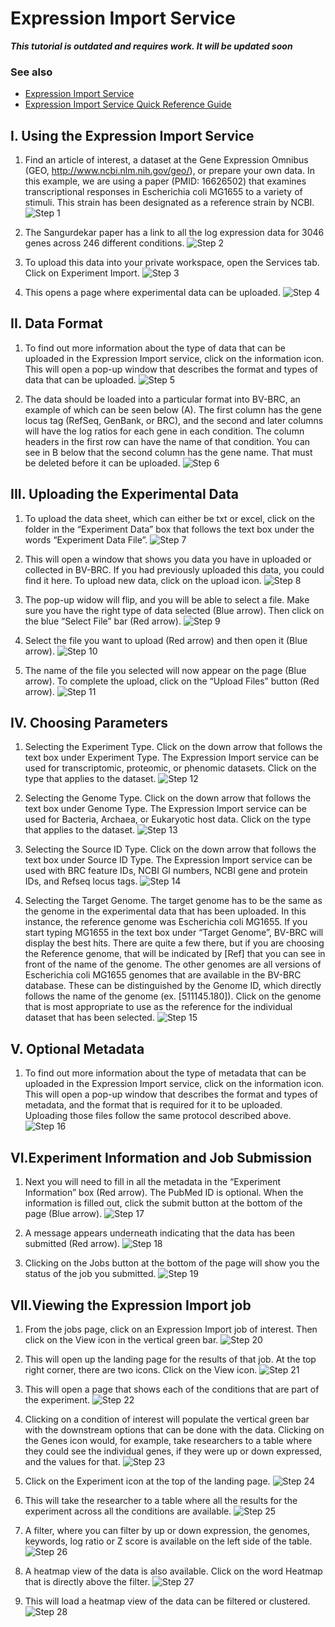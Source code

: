 # Expression Import Service

***This tutorial is outdated and requires work. It will be updated soon***

### See also
  * [Expression Import Service](https://bv-brc.org/app/Expression)
  * [Expression Import Service Quick Reference Guide](../../quick_references/services/expression_import.html)

## I. Using the Expression Import Service
1. Find an article of interest, a dataset at the Gene Expression Omnibus (GEO, http://www.ncbi.nlm.nih.gov/geo/), or prepare your own data.  In this example, we are using a paper (PMID: 16626502) that examines transcriptional responses in Escherichia coli MG1655 to a variety of stimuli.  This strain has been designated as a reference strain by NCBI.
![Step 1](./images/image1.png)

2. The Sangurdekar paper has a link to all the log expression data for 3046 genes across 246 different conditions.
![Step 2](./images/image2.png)

3. To upload this data into your private workspace, open the Services tab. Click on Experiment Import.
![Step 3](./images/image3.png)

1. This opens a page where experimental data can be uploaded.
![Step 4](./images/image4.png)

## II. Data Format
1. To find out more information about the type of data that can be uploaded in the Expression Import service, click on the information icon.  This will open a pop-up window that describes the format and types of data that can be uploaded.
![Step 5](./images/image5.png)

2. The data should be loaded into a particular format into BV-BRC, an example of which can be seen below (A).  The first column has the gene locus tag (RefSeq, GenBank, or BRC), and the second and later columns will have the log ratios for each gene in each condition.  The column headers in the first row can have the name of that condition.  You can see in B below that the second column has the gene name.  That must be deleted before it can be uploaded.
![Step 6](./images/image6.png)

## III. Uploading the Experimental Data
1. To upload the data sheet, which can either be txt or excel, click on the folder in the “Experiment Data” box that follows the text box under the words “Experiment Data File”.
![Step 7](./images/image7.png)

2. This will open a window that shows you data you have in uploaded or collected in BV-BRC. If you had previously uploaded this data, you could find it here.  To upload new data, click on the upload icon.
![Step 8](./images/image8.png)

3. The pop-up widow will flip, and you will be able to select a file.  Make sure you have the right type of data selected (Blue arrow).  Then click on the blue “Select File” bar (Red arrow).
![Step 9](./images/image9.png)

4. Select the file you want to upload (Red arrow) and then open it (Blue arrow).
![Step 10](./images/image10.png)

5. The name of the file you selected will now appear on the page (Blue arrow).  To complete the upload, click on the “Upload Files” button (Red arrow).
![Step 11](./images/image11.png)

## IV. Choosing Parameters
1. Selecting the Experiment Type.  Click on the down arrow that follows the text box under Experiment Type.  The Expression Import service can be used for transcriptomic, proteomic, or phenomic datasets.  Click on the type that applies to the dataset.
![Step 12](./images/image12.png)

2. Selecting the Genome Type. Click on the down arrow that follows the text box under Genome Type.  The Expression Import service can be used for Bacteria, Archaea, or Eukaryotic host data. Click on the type that applies to the dataset.
![Step 13](./images/image13.png)

1. Selecting the Source ID Type. Click on the down arrow that follows the text box under Source ID Type.  The Expression Import service can be used  with BRC feature IDs, NCBI GI numbers, NCBI gene and protein IDs, and Refseq locus tags.
![Step 14](./images/image14.png)

4. Selecting the Target Genome.  The target genome has to be the same as the genome in the experimental data that has been uploaded.  In this instance, the reference genome was Escherichia coli MG1655.  If you start typing MG1655 in the text box under “Target Genome”, BV-BRC will display the best hits.  There are quite a few there, but if you are choosing the Reference genome, that will be indicated by [Ref] that you can see in front of the name of the genome.  The other genomes are all versions of Escherichia coli MG1655 genomes that are available in the BV-BRC database.  These can be distinguished by the Genome ID, which directly follows the name of the genome (ex. [511145.180]). Click on the genome that is most appropriate to use as the reference for the individual dataset that has been selected.
![Step 15](./images/image15.png)

## V. Optional Metadata
1. To find out more information about the type of metadata that can be uploaded in the Expression Import service, click on the information icon.  This will open a pop-up window that describes the format and types of metadata, and the format that is required for it to be uploaded.  Uploading those files follow the same protocol described above.
![Step 16](./images/image16.png)

## VI.Experiment Information and Job Submission
1. Next you will need to fill in all the metadata in the “Experiment Information” box (Red arrow).  The PubMed ID is optional.  When the information is filled out, click the submit button at the bottom of the page (Blue arrow).
![Step 17](./images/image17.png)

2. A message appears underneath indicating that the data has been submitted (Red arrow).
![Step 18](./images/image18.png)

3. Clicking on the Jobs button at the bottom of the page will show you the status of the job you submitted.
![Step 19](./images/image19.png)

## VII.Viewing the Expression Import job
1. From the jobs page, click on an Expression Import job of interest.  Then click on the View icon in the vertical green bar.
![Step 20](./images/image20.png)

2. This will open up the landing page for the results of that job.  At the top right corner, there are two icons.  Click on the View icon.
![Step 21](./images/image21.png)

3. This will open a page that shows each of the conditions that are part of the experiment.
![Step 22](./images/image22.png)

4. Clicking on a condition of interest will populate the vertical green bar with the downstream options that can be done with the data.  Clicking on the Genes icon would, for example, take researchers to a table where they could see the individual genes, if they were up or down expressed, and the values for that.
![Step 23](./images/image23.png)

5. Click on the Experiment icon at the top of the landing page.
![Step 24](./images/image24.png)

6. This will take the researcher to a table where all the results for the experiment across all the conditions are available.
![Step 25](./images/image25.png)

7. A filter, where you can filter by up or down expression, the genomes, keywords, log ratio or Z score is available on the left side of the table.
![Step 26](./images/image26.png)

8. A heatmap view of the data is also available.  Click on the word Heatmap that is directly above the filter.
![Step 27](./images/image27.png)

9. This will load a heatmap view of the data can be filtered or clustered.
![Step 28](./images/image28.png)